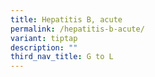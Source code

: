 ```yaml
---
title: Hepatitis B, acute
permalink: /hepatitis-b-acute/
variant: tiptap
description: ""
third_nav_title: G to L
---
```

